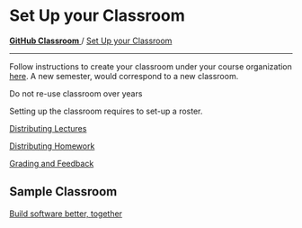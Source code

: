 # Set Up your Classroom 

[**GitHub Classroom** ](https://www.notion.so/c5c302e2-70ca-457c-b40c-9c6366c7c6b6) / [Set Up your Classroom ](https://www.notion.so/829e2e79-33c6-4a2d-833a-c4349d662367)

---

Follow instructions to create your classroom under your course organization [here](https://classroom.github.com/classrooms). A new semester, would correspond to a new classroom. 

Do not re-use classroom over years

Setting up the classroom requires to set-up a roster. 

[Distributing Lectures](./Distributing-Lectures-91c1e125-17d2-4adc-b9a6-bc6053c2de56.md)

[Distributing Homework ](./Distributing-Homework-67b8529f-f378-4afb-a737-726f7fcd0b13.md)

[Grading and Feedback](./Grading-and-Feedback-25699134-5f61-4cff-9fbd-ea8281ba1c87.md)

## Sample Classroom

[Build software better, together](https://classroom.github.com/classrooms/42362824-sample-classroom-jupyterhub-at-brown)
